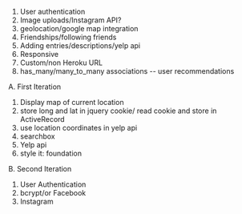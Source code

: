 1. User authentication
2. Image uploads/Instagram API?
3. geolocation/google map integration
4. Friendships/following friends
5. Adding entries/descriptions/yelp api
6. Responsive
7. Custom/non Heroku URL
8. has_many/many_to_many associations -- user  recommendations

A. First Iteration
   1. Display map of current location
   2. store long and lat in jquery cookie/ read cookie and store in ActiveRecord
   3. use location coordinates in yelp api
   3. searchbox
   4. Yelp api
   5. style it: foundation
   


B. Second Iteration
   1. User Authentication
   2. bcrypt/or Facebook
   3. Instagram
